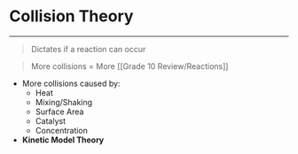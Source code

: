 # Collision Theory
---
> Dictates if a reaction can occur

> More collisions = More [[Grade 10 Review/Reactions]]
- More collisions caused by:
	- Heat
	- Mixing/Shaking
	- Surface Area
	- Catalyst
	- Concentration
- **Kinetic Model Theory**